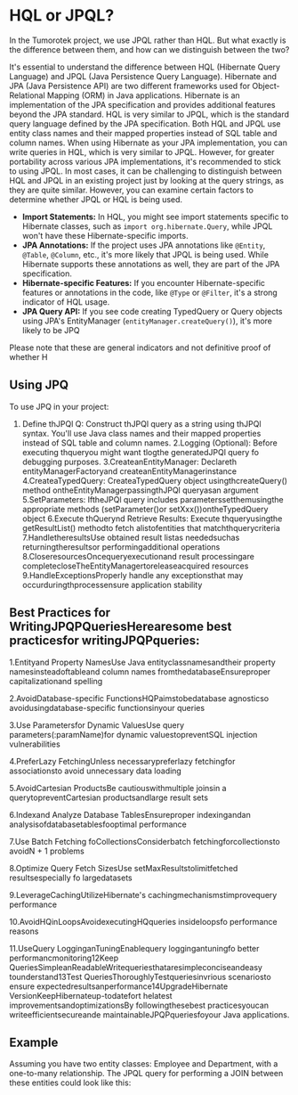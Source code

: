 
# HQL or JPQL?
In the Tumorotek project, we use JPQL rather than HQL. But what exactly is the difference between them, and how can we distinguish between the two?

It's essential to understand the difference between HQL (Hibernate Query Language) and JPQL (Java Persistence Query Language). Hibernate and JPA (Java Persistence API) are two different frameworks used for Object-Relational Mapping (ORM) in Java applications. Hibernate is an implementation of the JPA specification and provides additional features beyond the JPA standard.
HQL is very similar to JPQL, which is the standard query language defined by the JPA specification. Both HQL and JPQL use entity class names and their mapped properties instead of SQL table and column names.
When using Hibernate as your JPA implementation, you can write queries in HQL, which is very similar to JPQL. However, for greater portability across various JPA implementations, it's recommended to stick to using JPQL.
In most cases, it can be challenging to distinguish between HQL and JPQL in an existing project just by looking at the query strings, as they are quite similar. However, you can examine certain factors to determine whether JPQL or HQL is being used.

- **Import Statements:** In HQL, you might see import statements specific to Hibernate classes, such as `import org.hibernate.Query`, while JPQL won't have these Hibernate-specific imports.
- **JPA Annotations:** If the project uses JPA annotations like `@Entity`, `@Table`, `@Column`, etc., it's more likely that JPQL is being used. While Hibernate supports these annotations as well, they are part of the JPA specification.
- **Hibernate-specific Features:** If you encounter Hibernate-specific features or annotations in the code, like `@Type` or `@Filter`, it's a strong indicator of HQL usage.
- **JPA Query API:** If you see code creating TypedQuery or Query objects using JPA's EntityManager (`entityManager.createQuery()`), it's more likely to be JPQ

Please note that these are general indicators and not definitive proof of whether H

## Using JPQ
To use JPQ in your project:

1. Define thJPQl Q: Construct thJPQl query as a string using thJPQl syntax. You'll use Java class names and their mapped properties instead of SQL table and column names.
2.Logging (Optional): Before executing thqueryou might want tlogthe generatedJPQl query fo debugging purposes.
3.CreateanEntityManager: Declareth entityManagerFactoryand createanEntityManagerinstance
4.CreateaTypedQuery: CreateaTypedQuery object usingthcreateQuery() method ontheEntityManagerpassingthJPQl queryasan argument
5.SetParameters: IftheJPQl query includes parameterssetthemusingthe appropriate methods (setParameter()or setXxx())ontheTypedQuery object
6.Execute thQuerynd Retrieve Results: Execute thqueryusingthe getResultList() methodto fetch alistofentities that matchthquerycriteria
7.HandletheresultsUse obtained result listas neededsuchas returningtheresultsor performingadditional operations
8.CloseresourcesOncequeryexecutionand result processingare completecloseTheEntityManagertoreleaseacquired resources
9.HandleExceptionsProperly handle any exceptionsthat may occurduringthprocessensure application stability

## Best Practices for WritingJPQPQueriesHerearesome best practicesfor writingJPQPqueries:

1.Entityand Property NamesUse Java entityclassnamesandtheir property namesinsteadoftableand column names fromthedatabaseEnsureproper capitalizationand spelling

2.AvoidDatabase-specific FunctionsHQPaimstobedatabase agnosticso avoidusingdatabase-specific functionsinyour queries

3.Use Parametersfor Dynamic ValuesUse query parameters(:paramName)for dynamic valuestopreventSQL injection vulnerabilities

4.PreferLazy FetchingUnless necessarypreferlazy fetchingfor associationsto avoid unnecessary data loading

5.AvoidCartesian ProductsBe cautiouswithmultiple joinsin a querytopreventCartesian productsandlarge result sets

6.Indexand Analyze Database TablesEnsureproper indexingandan analysisofdatabasetablesfooptimal performance

7.Use Batch Fetching foCollectionsConsiderbatch fetchingforcollectionsto avoidN + 1 problems

8.Optimize Query Fetch SizesUse setMaxResultstolimitfetched resultsespecially fo largedatasets

9.LeverageCachingUtilizeHibernate's cachingmechanismstimprovequery performance

10.AvoidHQinLoopsAvoidexecutingHQqueries insideloopsfo performance reasons

11.UseQuery LogginganTuningEnablequery loggingantuningfo better performancmonitoring12Keep QueriesSimpleanReadableWritequeriesthataresimpleconciseandeasy tounderstand13Test QueriesThoroughlyTestqueriesinvrious scenariosto ensure expectedresultsanperformance14UpgradeHibernate VersionKeepHibernateup-todatefort helatest improvementsandoptimizationsBy followingthesebest practicesyoucan writeefficientsecureande maintainableJPQPqueriesfoyour Java applications.

## Example
Assuming you have two entity classes: Employee and Department, with a one-to-many relationship. The JPQL query for performing a JOIN between these entities could look like this: